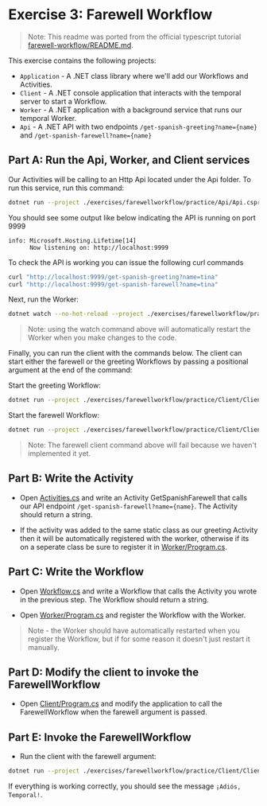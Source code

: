 # Exercise 3: Farewell Workflow

> Note: This readme was ported from the official typescript tutorial [farewell-workflow/README.md](https://github.com/temporalio/edu-101-typescript-code/blob/main/exercises/farewell-workflow/README.md).

This exercise contains the following projects:

- `Application` - A .NET class library where we'll add our Workflows and Activities.
- `Client` - A .NET console application that interacts with the temporal server to start a Workflow.
- `Worker` - A .NET application with a background service that runs our temporal Worker.
- `Api` - A .NET API with two endpoints `/get-spanish-greeting?name={name}` and `/get-spanish-farewell?name={name}`

## Part A: Run the Api, Worker, and Client services

Our Activities will be calling to an Http Api located under the Api folder. To run this service, run this command:

```sh
dotnet run --project ./exercises/farewellworkflow/practice/Api/Api.csproj
```

You should see some output like below indicating the API is running on port 9999

```
info: Microsoft.Hosting.Lifetime[14]
      Now listening on: http://localhost:9999
```

To check the API is working you can issue the following curl commands

```sh
curl "http://localhost:9999/get-spanish-greeting?name=tina"
curl "http://localhost:9999/get-spanish-farewell?name=tina"
```

Next, run the Worker:

```sh
dotnet watch --no-hot-reload --project ./exercises/farewellworkflow/practice/Worker/Worker.csproj
```

> Note: using the watch command above will automatically restart the Worker when you make changes to the code.

Finally, you can run the client with the commands below. The client can start either the farewell or the greeting Workflows by passing a positional argument at the end of the command:

Start the greeting Workflow:

```sh
dotnet run --project ./exercises/farewellworkflow/practice/Client/Client.csproj -- greeting
```

Start the farewell Workflow:

```sh
dotnet run --project ./exercises/farewellworkflow/practice/Client/Client.csproj -- farewell
```

> Note: The farewell client command above will fail because we haven't implemented it yet.

## Part B: Write the Activity

- Open [Activities.cs](./practice/Application/Activities.cs) and write an Activity GetSpanishFarewell that calls our API endpoint `/get-spanish-farewell?name={name}`. The Activity should return a string.

- If the activity was added to the same static class as our greeting Activity then it will be automatically registered with the worker, otherwise if its on a seperate class be sure to register it in [Worker/Program.cs](./practice/Worker/Program.cs).

## Part C: Write the Workflow

- Open [Workflow.cs](./practice/Application/Workflow.cs) and write a Workflow that calls the Activity you wrote in the previous step. The Workflow should return a string.

- Open [Worker/Program.cs](./practice/Worker/Program.cs) and register the Workflow with the Worker.

> Note - the Worker should have automatically restarted when you register the Workflow, but if for some reason it doesn't just restart it manually.

## Part D: Modify the client to invoke the FarewellWorkflow

- Open [Client/Program.cs](./practice/Client/Program.cs) and modify the application to call the FarewellWorkflow when the farewell argument is passed.

## Part E: Invoke the FarewellWorkflow

- Run the client with the farewell argument:

```sh
dotnet run --project ./exercises/farewellworkflow/practice/Client/Client.csproj -- farewell
```

If everything is working correctly, you should see the message `¡Adiós, Temporal!`.
